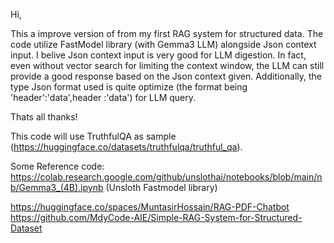 Hi,

This a improve version of from my first RAG system for structured data. The code utilize FastModel library (with Gemma3 LLM) alongside Json context input. I belive Json context input
is very good for LLM digestion. In fact, even without vector search for limiting the context window, the LLM can still provide a good response based on the Json context given.
Additionally, the type Json format used is quite optimize (the format being 'header':'data',header :'data') for LLM query.

Thats all thanks!

This code will use TruthfulQA as sample (https://huggingface.co/datasets/truthfulqa/truthful_qa).

Some Reference code:
https://colab.research.google.com/github/unslothai/notebooks/blob/main/nb/Gemma3_(4B).ipynb (Unsloth Fastmodel library)

https://huggingface.co/spaces/MuntasirHossain/RAG-PDF-Chatbot
https://github.com/MdyCode-AIE/Simple-RAG-System-for-Structured-Dataset
